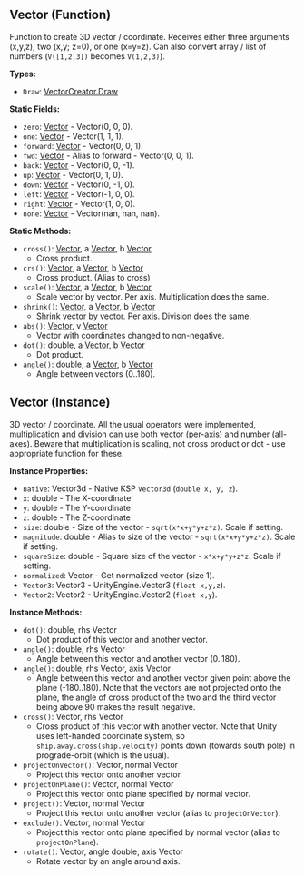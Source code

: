 ## Vector (Function)

Function to create 3D vector / coordinate. Receives either three arguments (x,y,z), two (x,y; z=0), or one (x=y=z). Can also convert array / list of numbers (`V([1,2,3])` becomes `V(1,2,3)`).


**Types:**
- `Draw`: [VectorCreator.Draw](VectorCreator.Draw.md)

**Static Fields:**
- `zero`: [Vector](Vector.md) - Vector(0, 0, 0).
- `one`: [Vector](Vector.md) - Vector(1, 1, 1).
- `forward`: [Vector](Vector.md) - Vector(0, 0, 1).
- `fwd`: [Vector](Vector.md) - Alias to forward - Vector(0, 0, 1).
- `back`: [Vector](Vector.md) - Vector(0, 0, -1).
- `up`: [Vector](Vector.md) - Vector(0, 1, 0).
- `down`: [Vector](Vector.md) - Vector(0, -1, 0).
- `left`: [Vector](Vector.md) - Vector(-1, 0, 0).
- `right`: [Vector](Vector.md) - Vector(1, 0, 0).
- `none`: [Vector](Vector.md) - Vector(nan, nan, nan).

**Static Methods:**
- `cross()`: [Vector](Vector.md), a [Vector](Vector.md), b [Vector](Vector.md)
  - Cross product.
- `crs()`: [Vector](Vector.md), a [Vector](Vector.md), b [Vector](Vector.md)
  - Cross product. (Alias to cross)
- `scale()`: [Vector](Vector.md), a [Vector](Vector.md), b [Vector](Vector.md)
  - Scale vector by vector. Per axis. Multiplication does the same.
- `shrink()`: [Vector](Vector.md), a [Vector](Vector.md), b [Vector](Vector.md)
  - Shrink vector by vector. Per axis. Division does the same.
- `abs()`: [Vector](Vector.md), v [Vector](Vector.md)
  - Vector with coordinates changed to non-negative.
- `dot()`: double, a [Vector](Vector.md), b [Vector](Vector.md)
  - Dot product.
- `angle()`: double, a [Vector](Vector.md), b [Vector](Vector.md)
  - Angle between vectors (0..180).

## Vector (Instance)

3D vector / coordinate. All the usual operators were implemented,
multiplication and division can use both vector (per-axis) and number (all-axes).
Beware that multiplication is scaling, not cross product or dot - use appropriate function for these.


**Instance Properties:**
- `native`: Vector3d - Native KSP `Vector3d` (`double x, y, z`).
- `x`: double - The X-coordinate
- `y`: double - The Y-coordinate
- `z`: double - The Z-coordinate
- `size`: double - Size of the vector - `sqrt(x*x+y*y+z*z)`. Scale if setting.
- `magnitude`: double - Alias to size of the vector - `sqrt(x*x+y*y+z*z)`. Scale if setting.
- `squareSize`: double - Square size of the vector - `x*x+y*y+z*z`. Scale if setting.
- `normalized`: Vector - Get normalized vector (size 1).
- `Vector3`: Vector3 - UnityEngine.Vector3 (`float x,y,z`).
- `Vector2`: Vector2 - UnityEngine.Vector2 (`float x,y`).

**Instance Methods:**
- `dot()`: double, rhs Vector
  - Dot product of this vector and another vector.
- `angle()`: double, rhs Vector
  - Angle between this vector and another vector (0..180).
- `angle()`: double, rhs Vector, axis Vector
  - Angle between this vector and another vector given point above the plane (-180..180). Note that the vectors are not projected onto the plane, the angle of cross product of the two and the third vector being above 90 makes the result negative.
- `cross()`: Vector, rhs Vector
  - Cross product of this vector with another vector. Note that Unity uses left-handed coordinate system, so `ship.away.cross(ship.velocity)` points down (towards south pole) in prograde-orbit (which is the usual).
- `projectOnVector()`: Vector, normal Vector
  - Project this vector onto another vector.
- `projectOnPlane()`: Vector, normal Vector
  - Project this vector onto plane specified by normal vector.
- `project()`: Vector, normal Vector
  - Project this vector onto another vector (alias to `projectOnVector`).
- `exclude()`: Vector, normal Vector
  - Project this vector onto plane specified by normal vector (alias to `projectOnPlane`).
- `rotate()`: Vector, angle double, axis Vector
  - Rotate vector by an angle around axis.
